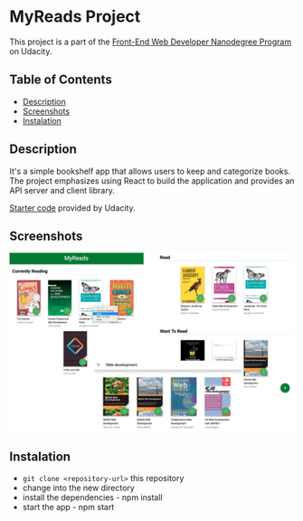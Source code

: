 # MyReads Project

This project is a part of the [Front-End Web Developer Nanodegree Program](https://eu.udacity.com/course/front-end-web-developer-nanodegree--nd001) on Udacity.

## Table of Contents

* [Description](#description)
* [Screenshots](#screenshots)
* [Instalation](#instalation)

## Description
  It's a simple bookshelf app that allows users to keep and categorize books. The project emphasizes using React to build the application and provides an API server and client library.

  [Starter code](https://github.com/udacity/reactnd-project-myreads-starter) provided by Udacity.

## Screenshots
  <img src="https://github.com/mouseProgrammouse/reactnd-project-myreads-starter/blob/master/src/screenshots/project_screenshots.png?raw=true" width="740"/>

## Instalation

* `git clone <repository-url>` this repository
* change into the new directory
* install the dependencies - npm install
* start the app - npm start
